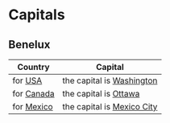 # Capitals

## Benelux

| Country                    | Capital                                                  |
|----------------------------|----------------------------------------------------------|
| for [USA](- "#country")    | the capital is [Washington](- "?=getCapital(#country)")  |
| for [Canada](- "#country") | the capital is [Ottawa](- "?=getCapital(#country)")      |
| for [Mexico](- "#country") | the capital is [Mexico City](- "?=getCapital(#country)") |
